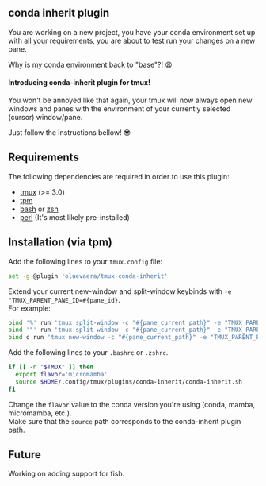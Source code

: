 ## conda inherit plugin  
You are working on a new project, you have your conda environment set up with all your requirements, you are about to test run your changes on a new pane.  
  
Why is my conda environment back to "base"?! :weary:  
  
#### Introducing conda-inherit plugin for tmux!  
You won't be annoyed like that again, your tmux will now always open new windows and panes with the environment of your currently selected (cursor) window/pane.  

Just follow the instructions bellow! :sunglasses:

## Requirements

The following dependencies are required in order to use this plugin:

- [tmux](https://github.com/tmux/tmux) (>= 3.0)
- [tpm](https://github.com/tmux-plugins/tpm)
- [bash](https://www.gnu.org/software/bash/) or [zsh](https://www.zsh.org)
- [perl](https://github.com/Perl) (It's most likely pre-installed)


## Installation (via tpm)

Add the following lines to your `tmux.config` file:

```sh
set -g @plugin 'oluevaera/tmux-conda-inherit'
```

Extend your current new-window and split-window keybinds with `-e "TMUX_PARENT_PANE_ID=#{pane_id}`.  
For example:
```sh
bind '%' run 'tmux split-window -c "#{pane_current_path}" -e "TMUX_PARENT_PANE_ID=#{pane_id}" -h'
bind '"' run 'tmux split-window -c "#{pane_current_path}" -e "TMUX_PARENT_PANE_ID=#{pane_id}" -v'
bind c run 'tmux new-window -c "#{pane_current_path}" -e "TMUX_PARENT_PANE_ID=#{pane_id}"'
```

Add the following lines to your `.bashrc` or `.zshrc`. 
  
```sh
if [[ -n "$TMUX" ]] then
  export flavor='micromamba'
  source $HOME/.config/tmux/plugins/conda-inherit/conda-inherit.sh
fi
```
Change the `flavor` value to the conda version you're using (conda, mamba, micromamba, etc.).  
Make sure that the `source` path corresponds to the conda-inherit plugin path.

## Future
Working on adding support for fish.
